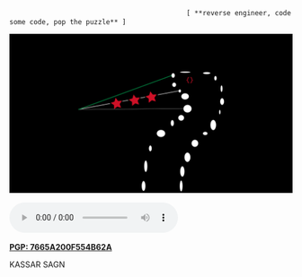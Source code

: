                                                 [ **reverse engineer, code some code, pop the puzzle** ]

<div style="text-align:center"><img src="logo.jpeg" /></div>

![0x41 hrs](21Savage-BankAccount.mp3)

[**PGP: 7665A200F554B62A**](https://keybase.io/tjkr0wn/pgp_keys.asc)

KASSAR SAGN
